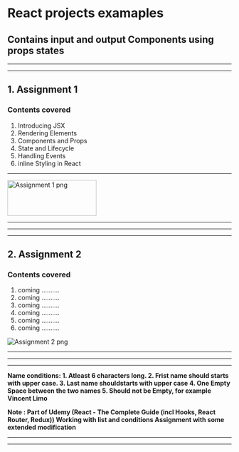 <h1> React projects examaples </h1>


<h2>Contains input and output Components using props states</h2>

<hr></hr><hr></hr><h2> <strong>1. Assignment 1</strong> </h2>
<h3>Contents covered</h3>

1. Introducing JSX
3. Rendering Elements
4. Components and Props
5. State and Lifecycle
6. Handling Events
7. inline Styling in React

<hr> </hr>
<img src="https://2euu1q.by.files.1drv.com/y4mor8N86YeVq5IpBXzK2O2hn_zohnON0vwasNcjLZs0RN36IqR_K7yQI-BvlytKjLwZaFDdhUi-DD1sDixYbf50Z3blYKRNJ6CXkpgipQe2G9cRCmTsQnJD1q1qYF6emqH4xJ1sU_PkbZhn86gZ7f5RIb7QXX5U6_jdD-SwMscj9dg_tYS6VkaUGvq1vG59E6RuCkGjk3t-X3DiIznm4zMpQ?width=1049&height=779&cropmode=none" alt="Assignment 1 png" width="200"
         height="80">
         <hr> </hr>

<hr></hr><hr></hr><h2> <strong>2. Assignment 2</strong> </h2>
<h3>Contents covered</h3>

1. coming ..........
3. coming ..........
4. coming ..........
5. coming ..........
6. coming ..........
7. coming ..........

<img src="https://2euu1q.by.files.1drv.com/y4mor8N86YeVq5IpBXzK2O2hn_zohnON0vwasNcjLZs0RN36IqR_K7yQI-BvlytKjLwZaFDdhUi-DD1sDixYbf50Z3blYKRNJ6CXkpgipQe2G9cRCmTsQnJD1q1qYF6emqH4xJ1sU_PkbZhn86gZ7f5RIb7QXX5U6_jdD-SwMscj9dg_tYS6VkaUGvq1vG59E6RuCkGjk3t-X3DiIznm4zMpQ?width=1049&height=779&cropmode=none" alt="Assignment 2 png" >
         <hr> </hr>

<hr> </hr><hr></hr>
<strong>  
Name conditions:
<strong>
1. Atleast 6 characters long.
2. Frist name should starts with upper case.
3. Last name shouldstarts with upper case
4. One Empty Space between the two names
5. Should not be Empty, for example Vincent Limo

Note : Part of Udemy (React - The Complete Guide (incl Hooks, React Router, Redux)) Working with list and conditions Assignment with some extended modification


<hr> </hr><hr></hr>
